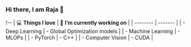 ### Hi there, I am Raja 👋


!-- | 💻 **Things I love**   | 🔭 **I’m currently working on** |
| -------- | ------- |
| - Deep Learning  | -  Global Optimization models    |
| - Machine Learning | -  MLOPs    |
| - PyTorch | -  C++    |
| - Computer Vision | -  CUDA |


